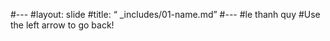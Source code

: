 #---
#layout: slide
#title: “ _includes/01-name.md”
#---
#le thanh quy
#Use the left arrow to go back!
